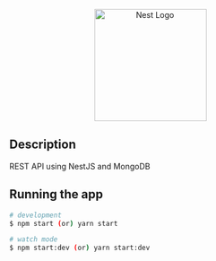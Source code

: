 <p align="center">
  <a href="http://nestjs.com/" target="blank"><img src="https://nestjs.com/img/logo-small.svg" width="200" alt="Nest Logo" /></a>
</p>

## Description

REST API using NestJS and MongoDB

## Running the app

```bash
# development
$ npm start (or) yarn start

# watch mode
$ npm start:dev (or) yarn start:dev

```